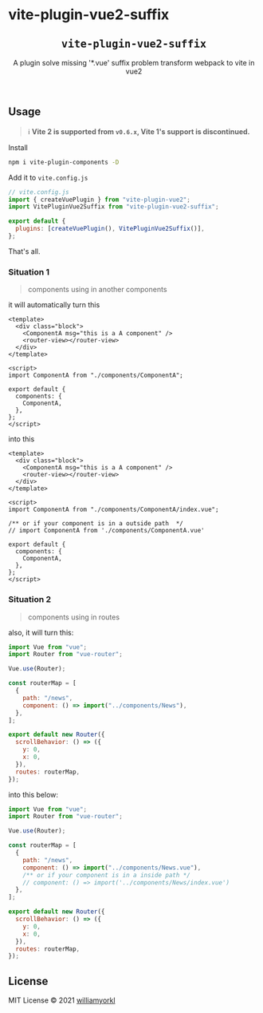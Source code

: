 # vite-plugin-vue2-suffix

<h2 align='center'><samp>vite-plugin-vue2-suffix</samp></h2>

<p align='center'>A plugin solve missing '*.vue' suffix problem transform webpack to vite in vue2</p>

<br>

## Usage

> ℹ️ **Vite 2 is supported from `v0.6.x`, Vite 1's support is discontinued.**

Install

```bash
npm i vite-plugin-components -D
```

Add it to `vite.config.js`

```js
// vite.config.js
import { createVuePlugin } from "vite-plugin-vue2";
import VitePluginVue2Suffix from "vite-plugin-vue2-suffix";

export default {
  plugins: [createVuePlugin(), VitePluginVue2Suffix()],
};
```

That's all.

### Situation 1

> components using in another components

it will automatically turn this

```vue
<template>
  <div class="block">
    <ComponentA msg="this is a A component" />
    <router-view></router-view>
  </div>
</template>

<script>
import ComponentA from "./components/ComponentA";

export default {
  components: {
    ComponentA,
  },
};
</script>
```

into this

```vue
<template>
  <div class="block">
    <ComponentA msg="this is a A component" />
    <router-view></router-view>
  </div>
</template>

<script>
import ComponentA from "./components/ComponentA/index.vue";

/** or if your component is in a outside path  */
// import ComponentA from './components/ComponentA.vue'

export default {
  components: {
    ComponentA,
  },
};
</script>
```

### Situation 2

> components using in routes

also, it will turn this:

```js
import Vue from "vue";
import Router from "vue-router";

Vue.use(Router);

const routerMap = [
  {
    path: "/news",
    component: () => import("../components/News"),
  },
];

export default new Router({
  scrollBehavior: () => ({
    y: 0,
    x: 0,
  }),
  routes: routerMap,
});
```

into this below:

```js
import Vue from "vue";
import Router from "vue-router";

Vue.use(Router);

const routerMap = [
  {
    path: "/news",
    component: () => import("../components/News.vue"),
    /** or if your component is in a inside path */
    // component: () => import('../components/News/index.vue')
  },
];

export default new Router({
  scrollBehavior: () => ({
    y: 0,
    x: 0,
  }),
  routes: routerMap,
});
```

## License

MIT License © 2021 [williamyorkl](https://github.com/williamyorkl)
